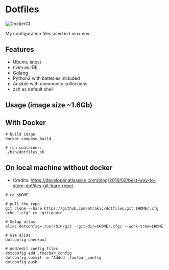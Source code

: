 # Dotfiles

![DockerCI](https://github.com/atrakic/dotfiles/workflows/DockerCI/badge.svg)

My configuration files used in Linux env.

## Features
- Ubuntu latest
- nvim as IDE 
- Golang
- Python3 with batteries included
- Ansible with community collections
- zsh as default shell

## Usage (image size ~1.6Gb)

## With Docker

```console
# build image
docker-compose build

# run container:
./bin/dotfiles.sh
```

## On local machine without docker
* Credits: https://developer.atlassian.com/blog/2016/02/best-way-to-store-dotfiles-git-bare-repo/

```console
# cd $HOME

# pull the repo
git clone --bare https://github.com/atrakic/dotfiles.git $HOME/.cfg
echo ".cfg" >> .gitignore

# Setup alias 
alias dotconfig='/usr/bin/git --git-dir=$HOME/.cfg/ --work-tree=$HOME'

# use alias
dotconfig checkout

# Add/edit config files
dotconfig add .foo/bar_config
dotconfig commit -m "Added .foo/bar_config
dotconfig push
```
